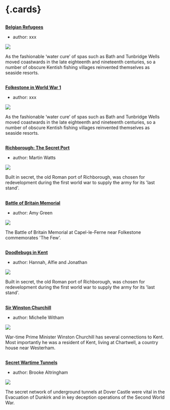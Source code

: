 <param ve-config 
       title="Wartime Kent"
       banner="https://stor.artstor.org/stor/bee89f45-ed57-468c-bbbb-e706bd015859"
       layout="index">

# {.cards}

##
**[Belgian Refugees](/20c/20c-belgian-refugees)**

- author: xxx

![](https://iiif.juncture-digital.org/thumbnail?url=https://raw.githubusercontent.com/kent-map/kent/main/19c/images/Margatefromtheparade.jpg)

As the fashionable ‘water cure’ of spas such as Bath and Tunbridge Wells moved coastwards in the late eighteenth and nineteenth centuries, so a number of obscure Kentish fishing villages reinvented themselves as seaside resorts. 

##
**[Folkestone in World War 1](/20c/folkestone-ww1)**

- author: xxx

![](https://iiif.juncture-digital.org/thumbnail?url=https://raw.githubusercontent.com/kent-map/kent/main/19c/images/Margatefromtheparade.jpg)

As the fashionable ‘water cure’ of spas such as Bath and Tunbridge Wells moved coastwards in the late eighteenth and nineteenth centuries, so a number of obscure Kentish fishing villages reinvented themselves as seaside resorts. 

##
**[Richborough: The Secret Port](/20c/20c-richborough)**

- author: Martin Watts

![](https://iiif.juncture-digital.org/thumbnail?url=https://upload.wikimedia.org/wikipedia/commons/2/2a/Richborough%2C_1917._A_Cross-channel_Ferry_by_John_Lavery.jpg)

Built in secret, the old Roman port of Richborough, was chosen for redevelopment during the first world war to supply the army for its 'last stand'.

##
**[Battle of Britain Memorial](/20c/20c-battle-of-britain-memorial)**

- author: Amy Green

![](https://iiif.juncture-digital.org/thumbnail?url=https://upload.wikimedia.org/wikipedia/commons/f/f2/The_Battle_of_Britain_Memorial.jpg)

The Battle of Britain Memorial at Capel-le-Ferne near Folkestone commemorates 'The Few'.

##
**[Doodlebugs in Kent](/20c/ww2-doodlebug)**

- author: Hannah, Alfie and Jonathan

![](https://iiif.juncture-digital.org/thumbnail?url=https://upload.wikimedia.org/wikipedia/commons/2/2a/Richborough%2C_1917._A_Cross-channel_Ferry_by_John_Lavery.jpg)

Built in secret, the old Roman port of Richborough, was chosen for redevelopment during the first world war to supply the army for its 'last stand'.


##
**[Sir Winston Churchill ](/20c/20c-churchill-chartwell)**

- author: Michelle Witham

![](https://iiif.juncture-digital.org/thumbnail?url=https://upload.wikimedia.org/wikipedia/commons/2/2a/Richborough%2C_1917._A_Cross-channel_Ferry_by_John_Lavery.jpg)

War-time Prime Minister Winston Churchill has several connections to Kent. Most importantly he was a resident of Kent, living at Chartwell, a country house near Westerham.

##
**[Secret Wartime Tunnels](/20c/20c-secret-tunnels)**

- author: Brooke Altringham

![](https://iiif.juncture-digital.org/thumbnail?url=https://upload.wikimedia.org/wikipedia/commons/2/2a/Richborough%2C_1917._A_Cross-channel_Ferry_by_John_Lavery.jpg)

The secret network of underground tunnels at Dover Castle were vital in the Evacuation of Dunkirk and in key deception operations of the Second World War.


